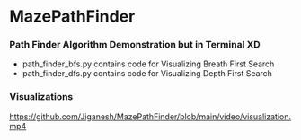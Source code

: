 # MazePathFinder

### Path Finder Algorithm Demonstration but in Terminal XD

- path_finder_bfs.py contains code for Visualizing Breath First Search
- path_finder_dfs.py contains code for Visualizing Depth First Search


### Visualizations
https://github.com/Jiganesh/MazePathFinder/blob/main/video/visualization.mp4
